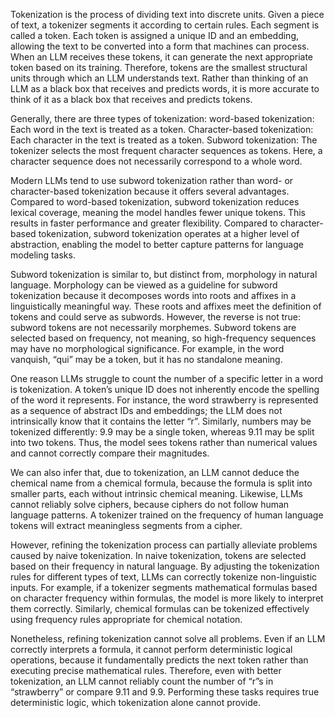Tokenization is the process of dividing text into discrete units. Given a piece of text, a tokenizer segments it according to certain rules. Each segment is called a token. Each token is assigned a unique ID and an embedding, allowing the text to be converted into a form that machines can process. When an LLM receives these tokens, it can generate the next appropriate token based on its training. Therefore, tokens are the smallest structural units through which an LLM understands text. Rather than thinking of an LLM as a black box that receives and predicts words, it is more accurate to think of it as a black box that receives and predicts tokens.

Generally, there are three types of tokenization: word-based tokenization: Each word in the text is treated as a token. Character-based tokenization: Each character in the text is treated as a token. Subword tokenization: The tokenizer selects the most frequent character sequences as tokens. Here, a character sequence does not necessarily correspond to a whole word.

Modern LLMs tend to use subword tokenization rather than word- or character-based tokenization because it offers several advantages. Compared to word-based tokenization, subword tokenization reduces lexical coverage, meaning the model handles fewer unique tokens. This results in faster performance and greater flexibility. Compared to character-based tokenization, subword tokenization operates at a higher level of abstraction, enabling the model to better capture patterns for language modeling tasks.

Subword tokenization is similar to, but distinct from, morphology in natural language. Morphology can be viewed as a guideline for subword tokenization because it decomposes words into roots and affixes in a linguistically meaningful way. These roots and affixes meet the definition of tokens and could serve as subwords. However, the reverse is not true: subword tokens are not necessarily morphemes. Subword tokens are selected based on frequency, not meaning, so high-frequency sequences may have no morphological significance. For example, in the word vanquish, “qui” may be a token, but it has no standalone meaning.

One reason LLMs struggle to count the number of a specific letter in a word is tokenization. A token’s unique ID does not inherently encode the spelling of the word it represents. For instance, the word strawberry is represented as a sequence of abstract IDs and embeddings; the LLM does not intrinsically know that it contains the letter “r”. Similarly, numbers may be tokenized differently: 9.9 may be a single token, whereas 9.11 may be split into two tokens. Thus, the model sees tokens rather than numerical values and cannot correctly compare their magnitudes.

We can also infer that, due to tokenization, an LLM cannot deduce the chemical name from a chemical formula, because the formula is split into smaller parts, each without intrinsic chemical meaning. Likewise, LLMs cannot reliably solve ciphers, because ciphers do not follow human language patterns. A tokenizer trained on the frequency of human language tokens will extract meaningless segments from a cipher.

However, refining the tokenization process can partially alleviate problems caused by naive tokenization. In naive tokenization, tokens are selected based on their frequency in natural language. By adjusting the tokenization rules for different types of text, LLMs can correctly tokenize non-linguistic inputs. For example, if a tokenizer segments mathematical formulas based on character frequency within formulas, the model is more likely to interpret them correctly. Similarly, chemical formulas can be tokenized effectively using frequency rules appropriate for chemical notation.

Nonetheless, refining tokenization cannot solve all problems. Even if an LLM correctly interprets a formula, it cannot perform deterministic logical operations, because it fundamentally predicts the next token rather than executing precise mathematical rules. Therefore, even with better tokenization, an LLM cannot reliably count the number of “r”s in “strawberry” or compare 9.11 and 9.9. Performing these tasks requires true deterministic logic, which tokenization alone cannot provide.
